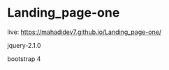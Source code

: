 # Landing_page-one

live: https://mahadidev7.github.io/Landing_page-one/ </br>

jquery-2.1.0 </br>

bootstrap 4 </br>

